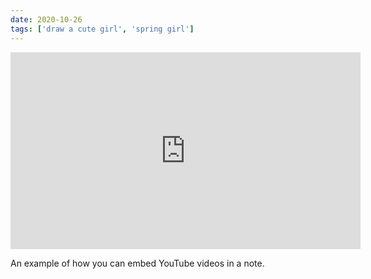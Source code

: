 ```yaml
---
date: 2020-10-26
tags: ['draw a cute girl', 'spring girl']
---
```


<iframe width="560" height="315" src="https://www.youtube.com/embed/xKJ8Uju6f_U" frameborder="0" allow="accelerometer; autoplay; encrypted-media; gyroscope; picture-in-picture" allowfullscreen></iframe>

An example of how you can embed YouTube videos in a note.
